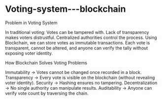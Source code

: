 # Voting-system---blockchain

Problem in Voting System

In traditional voting:
Votes can be tampered with.
Lack of transparency makes voters distrustful.
Centralized authorities control the process.
Using Blockchain, we can store votes as immutable transactions. Each vote is transparent, cannot be altered, and anyone can verify the tally without exposing voter identity.

How Blockchain Solves Voting Problems

Immutability → Votes cannot be changed once recorded in a block.
Transparency → Every vote is visible on the blockchain (without revealing voter identity).
Security → Hashing ensures no tampering.
Decentralization → No single authority can manipulate results.
Auditability → Anyone can verify vote count by traversing the chain.
